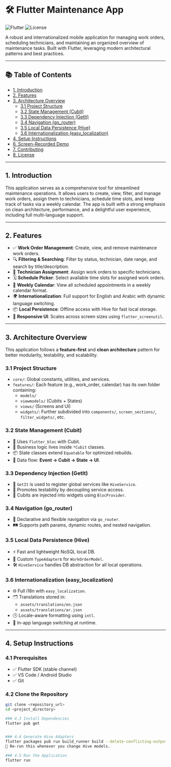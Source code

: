 # 🛠️ Flutter Maintenance App

![Flutter](https://img.shields.io/badge/Flutter-3.x-blue)
![License](https://img.shields.io/badge/License-MIT-yellow.svg)

A robust and internationalized mobile application for managing work orders, scheduling technicians, and maintaining an organized overview of maintenance tasks. Built with Flutter, leveraging modern architectural patterns and best practices.

---

## 📚 Table of Contents

- [1. Introduction](#1-introduction)
- [2. Features](#2-features)
- [3. Architecture Overview](#3-architecture-overview)
  - [3.1 Project Structure](#31-project-structure)
  - [3.2 State Management (Cubit)](#32-state-management-cubit)
  - [3.3 Dependency Injection (GetIt)](#33-dependency-injection-getit)
  - [3.4 Navigation (go_router)](#34-navigation-go_router)
  - [3.5 Local Data Persistence (Hive)](#35-local-data-persistence-hive)
  - [3.6 Internationalization (easy_localization)](#36-internationalization-easy_localization)
- [4. Setup Instructions](#4-setup-instructions)
- [6. Screen-Recorded Demo](#6-screen-recorded-demo)
- [7. Contributing](#7-contributing)
- [8. License](#8-license)

---

## 1. Introduction

This application serves as a comprehensive tool for streamlined maintenance operations. It allows users to create, view, filter, and manage work orders, assign them to technicians, schedule time slots, and keep track of tasks via a weekly calendar. The app is built with a strong emphasis on clean architecture, performance, and a delightful user experience, including full multi-language support.

---

## 2. Features

- ✅ **Work Order Management**: Create, view, and remove maintenance work orders.
- 🔍 **Filtering & Searching**: Filter by status, technician, date range, and search by title/description.
- 👷 **Technician Assignment**: Assign work orders to specific technicians.
- 🗓️ **Schedule Picker**: Select available time slots for assigned work orders.
- 📅 **Weekly Calendar**: View all scheduled appointments in a weekly calendar format.
- 🌍 **Internationalization**: Full support for English and Arabic with dynamic language switching.
- 📦 **Local Persistence**: Offline access with Hive for fast local storage.
- 📱 **Responsive UI**: Scales across screen sizes using `flutter_screenutil`.

---

## 3. Architecture Overview

This application follows a **feature-first** and **clean architecture** pattern for better modularity, testability, and scalability.

### 3.1 Project Structure

- `core/`: Global constants, utilities, and services.
- `features/`: Each feature (e.g., work_order, calendar) has its own folder containing:
  - `models/`
  - `viewmodels/` (Cubits + States)
  - `views/` (Screens and UI)
  - `widgets/`: Further subdivided into `components/`, `screen_sections/`, `filter_widgets/`, etc.

### 3.2 State Management (Cubit)

- 🔄 Uses `flutter_bloc` with Cubit.
- 🧠 Business logic lives inside `*Cubit` classes.
- 📦 State classes extend `Equatable` for optimized rebuilds.
- 🔁 Data flow: **Event → Cubit → State → UI**.

### 3.3 Dependency Injection (GetIt)

- 🔧 `GetIt` is used to register global services like `HiveService`.
- 🧪 Promotes testability by decoupling service access.
- 🎯 Cubits are injected into widgets using `BlocProvider`.

### 3.4 Navigation (go_router)

- 🧭 Declarative and flexible navigation via `go_router`.
- 🛤️ Supports path params, dynamic routes, and nested navigation.

### 3.5 Local Data Persistence (Hive)

- ⚡ Fast and lightweight NoSQL local DB.
- 🧩 Custom `TypeAdapter`s for `WorkOrderModel`.
- 🛠️ `HiveService` handles DB abstraction for all local operations.

### 3.6 Internationalization (easy_localization)

- 🌐 Full i18n with `easy_localization`.
- 🗂️ Translations stored in:
  - `assets/translations/en.json`
  - `assets/translations/ar.json`
- 🕓 Locale-aware formatting using `intl`.
- 🔁 In-app language switching at runtime.

---

## 4. Setup Instructions

### 4.1 Prerequisites

- ✅ Flutter SDK (stable channel)
- ✅ VS Code / Android Studio
- ✅ Git

### 4.2 Clone the Repository

```bash
git clone <repository_url>
cd <project_directory>

### 4.3 Install Dependencies
flutter pub get


### 4.4 Generate Hive Adapters
flutter packages pub run build_runner build --delete-conflicting-outputs
🔁 Re-run this whenever you change Hive models.

### 4.5 Run the Application
flutter run
